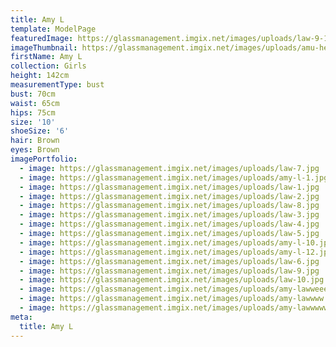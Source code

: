 ```yaml
---
title: Amy L
template: ModelPage
featuredImage: https://glassmanagement.imgix.net/images/uploads/law-9-1-.jpg
imageThumbnail: https://glassmanagement.imgix.net/images/uploads/amu-her-shadow-law.jpg
firstName: Amy L
collection: Girls
height: 142cm
measurementType: bust
bust: 70cm
waist: 65cm
hips: 75cm
size: '10'
shoeSize: '6'
hair: Brown
eyes: Brown
imagePortfolio:
  - image: https://glassmanagement.imgix.net/images/uploads/law-7.jpg
  - image: https://glassmanagement.imgix.net/images/uploads/amy-l-1.jpg
  - image: https://glassmanagement.imgix.net/images/uploads/law-1.jpg
  - image: https://glassmanagement.imgix.net/images/uploads/law-2.jpg
  - image: https://glassmanagement.imgix.net/images/uploads/law-8.jpg
  - image: https://glassmanagement.imgix.net/images/uploads/law-3.jpg
  - image: https://glassmanagement.imgix.net/images/uploads/law-4.jpg
  - image: https://glassmanagement.imgix.net/images/uploads/law-5.jpg
  - image: https://glassmanagement.imgix.net/images/uploads/amy-l-10.jpg
  - image: https://glassmanagement.imgix.net/images/uploads/amy-l-12.jpg
  - image: https://glassmanagement.imgix.net/images/uploads/law-6.jpg
  - image: https://glassmanagement.imgix.net/images/uploads/law-9.jpg
  - image: https://glassmanagement.imgix.net/images/uploads/law-10.jpg
  - image: https://glassmanagement.imgix.net/images/uploads/amy-lawweeeee.jpg
  - image: https://glassmanagement.imgix.net/images/uploads/amy-lawwww.jpg
  - image: https://glassmanagement.imgix.net/images/uploads/amy-lawwwww.jpg
meta:
  title: Amy L
---
```


